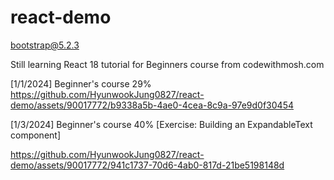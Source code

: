 # react-demo

bootstrap@5.2.3

Still learning React 18 tutorial for Beginners course from codewithmosh.com

[1/1/2024] Beginner's course 29%
https://github.com/HyunwookJung0827/react-demo/assets/90017772/b9338a5b-4ae0-4cea-8c9a-97e9d0f30454

[1/3/2024] Beginner's course 40%
[Exercise: Building an ExpandableText component]

https://github.com/HyunwookJung0827/react-demo/assets/90017772/941c1737-70d6-4ab0-817d-21be5198148d


